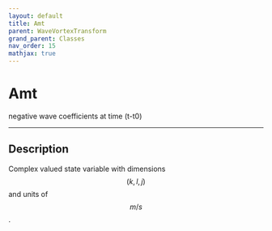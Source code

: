 ```yaml
---
layout: default
title: Amt
parent: WaveVortexTransform
grand_parent: Classes
nav_order: 15
mathjax: true
---
```


#  Amt

negative wave coefficients at time (t-t0)


---

## Description
Complex valued state variable with dimensions $$(k,l,j)$$ and units of $$m/s$$.


